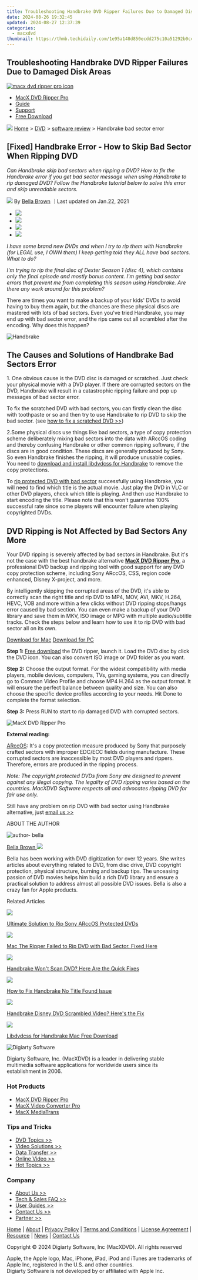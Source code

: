 ```yaml
---
title: Troubleshooting Handbrake DVD Ripper Failures Due to Damaged Disk Areas
date: 2024-08-26 19:32:45
updated: 2024-08-27 12:37:39
categories:
  - macxdvd
thumbnail: https://thmb.techidaily.com/1e95a148d850ecdd275c10a51292b0ccb900f6b4eff5c9989165ba5b957b7575.jpg
---
```


## Troubleshooting Handbrake DVD Ripper Failures Due to Damaged Disk Areas

[![macx dvd ripper pro icon](https://www.macxdvd.com/mac-dvd-video-converter-how-to/../image-style/new-seo/icon12.png)](https://tools.techidaily.com/macxdvd/products/)

* [MacX DVD Ripper Pro](https://tools.techidaily.com/macxdvd/products/)
* [Guide](https://tools.techidaily.com/macxdvd/products/)
* [Support](https://tools.techidaily.com/macxdvd/products/)
* [Free Download](https://tools.techidaily.com/macxdvd/products/)



![](https://www.macxdvd.com/mac-dvd-video-converter-how-to/../image-style/new-seo/icon7.png) [Home](https://tools.techidaily.com/macxdvd/products/) \> [DVD](https://tools.techidaily.com/macxdvd/products/) \> [software review](https://tools.techidaily.com/macxdvd/products/) \> Handbrake bad sector error

## \[Fixed\] Handbrake Error - How to Skip Bad Sector When Ripping DVD 



_Can Handbrake skip bad sectors when ripping a DVD? How to fix the Handbrake error if you get bad sector message when using Handbrake to rip damaged DVD? Follow the Handbrake tutorial below to solve this error and skip unreadable sectors._

![](https://www.macxdvd.com/mac-dvd-video-converter-how-to/../image-style/new-seo/icon6.png) By [Bella Brown](https://tools.techidaily.com/macxdvd/products/) ｜Last updated on Jan.22, 2021

* [![](https://www.macxdvd.com/mac-dvd-video-converter-how-to/../image-style/new-seo/share-fa.jpg)](https://www.facebook.com/sharer/sharer.php?u=https://www.macxdvd.com/mac-dvd-video-converter-how-to/can-handbrake-skip-bad-sectors.htm)
* [![](https://www.macxdvd.com/mac-dvd-video-converter-how-to/../image-style/new-seo/share-tw.jpg)](https://twitter.com/intent/tweet?url=https://www.macxdvd.com/mac-dvd-video-converter-how-to/can-handbrake-skip-bad-sectors.htm)
* [![](https://www.macxdvd.com/mac-dvd-video-converter-how-to/../image-style/new-seo/share-email.jpg)](https://www.macxdvd.com/mac-dvd-video-converter-how-to/mailto:info@example.com?&subject=&body=https://www.macxdvd.com/mac-dvd-video-converter-how-to/can-handbrake-skip-bad-sectors.htm)
* [![](https://www.macxdvd.com/mac-dvd-video-converter-how-to/../image-style/new-seo/share-in.jpg)](https://www.linkedin.com/shareArticle?mini=true&url=https://www.macxdvd.com/mac-dvd-video-converter-how-to/can-handbrake-skip-bad-sectors.htm&title=&summary=https://www.macxdvd.com/mac-dvd-video-converter-how-to/can-handbrake-skip-bad-sectors.htm&source=)

_I have some brand new DVDs and when I try to rip them with Handbrake (for LEGAL use, I OWN them) I keep getting told they ALL have bad sectors. What to do?_

_I'm trying to rip the final disc of Dexter Season 1 (disc 4), which contains only the final episode and mostly bonus content. I'm getting bad sector errors that prevent me from completing this season using Handbrake. Are there any work around for this problem?_

There are times you want to make a backup of your kids' DVDs to avoid having to buy them again, but the chances are these physical discs are mastered with lots of bad sectors. Even you've tried Handbrake, you may end up with bad sector error, and the rips came out all scrambled after the encoding. Why does this happen? 

![Handbrake](https://www.macxdvd.com/mac-dvd-video-converter-how-to/article-image/handbrake.jpg) 

## The Causes and Solutions of Handbrake Bad Sectors Error

1\. One obvious cause is the DVD disc is damaged or scratched. Just check your physical movie with a DVD player. If there are corrupted sectors on the DVD, Handbrake will result in a catastrophic ripping failure and pop up messages of bad sector error. 

To fix the scratched DVD with bad sectors, you can firstly clean the disc with toothpaste or so and then try to use Handbrake to rip DVD to skip the bad sector. (see [how to fix a scratched DVD >>](https://tools.techidaily.com/macxdvd/products/))

2.Some physical discs use things like bad sectors, a type of copy protection scheme deliberately mixing bad sectors into the data with ARccOS coding and thereby confusing Handbrake or other common ripping software, if the discs are in good condition. These discs are generally produced by Sony. So even Handbrake finishes the ripping, it will produce unusable copies. You need to [download and install libdvdcss for Handbrake](https://tools.techidaily.com/macxdvd/products/) to remove the copy protections. 

To [rip protected DVD with bad sector](https://tools.techidaily.com/macxdvd/products/) successfully using Handbrake, you will need to find which title is the actual movie. Just play the DVD in VLC or other DVD players, check which title is playing. And then use Handbrake to start encoding the title. Please note that this won't guarantee 100% successful rate since some players will encounter failure when playing copyrighted DVDs. 

## DVD Ripping is Not Affected by Bad Sectors Any More 

Your DVD ripping is severely affected by bad sectors in Handbrake. But it's not the case with the best handbrake alternative [**MacX DVD Ripper Pro**](https://tools.techidaily.com/macxdvd/products/), a professional DVD backup and ripping tool with good support for any DVD copy protection scheme, including Sony ARccOS, CSS, region code enhanced, Disney X-project, and more. 

By intelligently skipping the corrupted areas of the DVD, it's able to correctly scan the right title and rip DVD to MP4, MOV, AVI, MKV, H.264, HEVC, VOB and more within a few clicks without DVD ripping stops/hangs error caused by bad section. You can even make a backup of your DVD library and save them in MKV, ISO image or MPG with multiple audio/subtitle tracks. Check the steps below and learn how to use it to rip DVD with bad sector all on its own. 

[Download for Mac](https://tools.techidaily.com/macxdvd/products/) [Download for PC](https://tools.techidaily.com/macxdvd/products/) 

**Step 1:** [Free download](https://tools.techidaily.com/macxdvd/products/) the DVD ripper, launch it. Load the DVD disc by click the DVD icon. You can also convert ISO image or DVD folder as you want. 

**Step 2:** Choose the output format. For the widest compatibility with media players, mobile devices, computers, TVs, gaming systems, you can directly go to Common Video Profile and choose MP4 H.264 as the output format. It will ensure the perfect balance between quality and size. You can also choose the specific device profiles according to your needs. Hit Done to complete the format selection. 

**Step 3:** Press RUN to start to rip damaged DVD with corrupted sectors. 

![MacX DVD Ripper Pro](https://www.macxdvd.com/mac-dvd-video-converter-how-to/article-image/mdrp-zxh.png) 

**External reading:**

[ARccOS](https://en.wikipedia.org/wiki/Compact%5FDisc%5Fand%5FDVD%5Fcopy%5Fprotection): It's a copy protection measure produced by Sony that purposely crafted sectors with improper EDC/ECC fields during manufacture. These corrupted sectors are inaccessible by most DVD players and rippers. Therefore, errors are produced in the ripping process. 

_Note: The copyright protected DVDs from Sony are designed to prevent against any illegal copying. The legality of DVD ripping varies based on the countries. MacXDVD Software respects all and advocates ripping DVD for fair use only._

Still have any problem on rip DVD with bad sector using Handbrake alternative, just [email us >>](https://tools.techidaily.com/macxdvd/products/) 

ABOUT THE AUTHOR

![author- bella](https://www.macxdvd.com/mac-dvd-video-converter-how-to/../image-style/new-seo/bella.png) 

[Bella Brown ![](https://www.macxdvd.com/mac-dvd-video-converter-how-to/../image-style/new-seo/share-in1.jpg)](https://www.linkedin.com/in/bella-brown-920145104/) 

Bella has been working with DVD digitization for over 12 years. She writes articles about everything related to DVD, from disc drive, DVD copyright protection, physical structure, burning and backup tips. The unceasing passion of DVD movies helps him build a rich DVD library and ensure a practical solution to address almost all possible DVD issues. Bella is also a crazy fan for Apple products.



Related Articles

![](https://www.macxdvd.com/mac-dvd-video-converter-how-to/../image-style/new-seo/pic7.jpg)

[Ultimate Solution to Rip Sony ARccOS Protected DVDs](https://tools.techidaily.com/macxdvd/products/) 

![](https://www.macxdvd.com/mac-dvd-video-converter-how-to/../image-style/new-seo/pic6.jpg)

[Mac The Ripper Failed to Rip DVD with Bad Sector. Fixed Here](https://tools.techidaily.com/macxdvd/products/) 

![](https://www.macxdvd.com/mac-dvd-video-converter-how-to/../image-style/new-seo/pic5.jpg)

[Handbrake Won't Scan DVD? Here Are the Quick Fixes](https://tools.techidaily.com/macxdvd/products/) 

![](https://www.macxdvd.com/mac-dvd-video-converter-how-to/../image-style/new-seo/pic4.jpg)

[How to Fix Handbrake No Title Found Issue](https://tools.techidaily.com/macxdvd/products/) 

![](https://www.macxdvd.com/mac-dvd-video-converter-how-to/../image-style/new-seo/pic3.jpg)

[Handbrake Disney DVD Scrambled Video? Here's the Fix](https://tools.techidaily.com/macxdvd/products/) 

![](https://www.macxdvd.com/mac-dvd-video-converter-how-to/../image-style/new-seo/pic2.jpg)

[Libdvdcss for Handbrake Mac Free Download](https://tools.techidaily.com/macxdvd/products/) 



![Digiarty Software](https://www.macxdvd.com/mac-dvd-video-converter-how-to/../icon/logo.png) 

Digiarty Software, Inc. (MacXDVD) is a leader in delivering stable multimedia software applications for worldwide users since its establishment in 2006.

### Hot Products

* [MacX DVD Ripper Pro](https://tools.techidaily.com/macxdvd/products/)
* [MacX Video Converter Pro](https://tools.techidaily.com/macxdvd/products/)
* [MacX MediaTrans](https://tools.techidaily.com/macxdvd/products/)

### Tips and Tricks

* [DVD Topics >>](https://tools.techidaily.com/macxdvd/products/)
* [Video Solutions >>](https://tools.techidaily.com/macxdvd/products/)
* [Data Transfer >>](https://tools.techidaily.com/macxdvd/products/)
* [Online Video >>](https://tools.techidaily.com/macxdvd/products/)
* [Hot Topics >>](https://tools.techidaily.com/macxdvd/products/)

### Company

* [About Us >>](https://tools.techidaily.com/macxdvd/products/)
* [Tech & Sales FAQ >>](https://tools.techidaily.com/macxdvd/products/)
* [User Guides >>](https://tools.techidaily.com/macxdvd/products/)
* [Contact Us >>](https://tools.techidaily.com/macxdvd/products/)
* [Partner >>](https://tools.techidaily.com/macxdvd/products/)



[Home](https://tools.techidaily.com/macxdvd/products/) | [About](https://tools.techidaily.com/macxdvd/products/) | [Privacy Policy](https://tools.techidaily.com/macxdvd/products/) | [Terms and Conditions](https://tools.techidaily.com/macxdvd/products/) | [License Agreement](https://tools.techidaily.com/macxdvd/products/) | [Resource](https://tools.techidaily.com/macxdvd/products/) | [News](https://tools.techidaily.com/macxdvd/products/) | [Contact Us](https://tools.techidaily.com/macxdvd/products/)

Copyright © 2024 Digiarty Software, Inc (MacXDVD). All rights reserved

Apple, the Apple logo, Mac, iPhone, iPad, iPod and iTunes are trademarks of Apple Inc, registered in the U.S. and other countries.  
Digiarty Software is not developed by or affiliated with Apple Inc.

<ins class="adsbygoogle"
     style="display:block"
     data-ad-format="autorelaxed"
     data-ad-client="ca-pub-7571918770474297"
     data-ad-slot="1223367746"></ins>



<ins class="adsbygoogle"
     style="display:block"
     data-ad-client="ca-pub-7571918770474297"
     data-ad-slot="8358498916"
     data-ad-format="auto"
     data-full-width-responsive="true"></ins>
